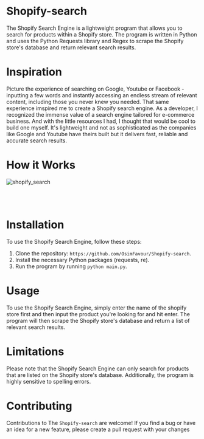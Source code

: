 # Shopify-search
The Shopify Search Engine is a lightweight program that allows you to search for products within a Shopify store. The program is written in Python and uses the Python Requests library and Regex to scrape the Shopify store's database and return relevant search results.

# Inspiration
Picture the experience of searching on Google, Youtube or Facebook - inputting a few words and instantly accessing an endless stream of relevant content, including those you never knew you needed. That same experience imspired me to create a Shopify search engine. As a developer, I recognized the immense value of a search engine tailored for e-commerce business. And with the little resources I had, I thought that would be cool to build one myself. It's lightweight and not as sophisticated as the companies like Google and Youtube have theirs built but it delivers fast, reliable and accurate search results. 


# How it Works

![shopify_search](https://user-images.githubusercontent.com/95959056/208899339-ac37f2e5-617c-4027-a5fb-81567b75eb92.gif)

<br></br>

# Installation
To use the Shopify Search Engine, follow these steps:

1. Clone the repository: `https://github.com/OsimFavour/Shopify-search`.
2. Install the necessary Python packages (requests, re).
3. Run the program by running `python main.py`.


# Usage
To use the Shopify Search Engine, simply enter the name of the shopify store first and then input the product you're looking for and hit enter. The program will then scrape the Shopify store's database and return a list of relevant search results.

# Limitations
Please note that the Shopify Search Engine can only search for products that are listed on the Shopify store's database. Additionally, the program is highly sensitive to spelling errors.

# Contributing
Contributions to The `Shopify-search` are welcome! If you find a bug or have an idea for a new feature, please create a pull request with your changes





